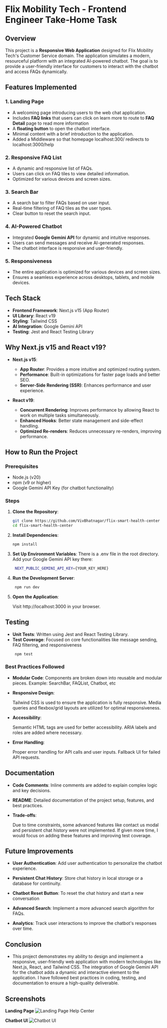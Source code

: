 # Flix Mobility Tech - Frontend Engineer Take-Home Task

## Overview

This project is a **Responsive Web Application** designed for Flix Mobility Tech's Customer Service domain. The application simulates a modern, resourceful platform with an integrated AI-powered chatbot. The goal is to provide a user-friendly interface for customers to interact with the chatbot and access FAQs dynamically.

## Features Implemented

### 1. **Landing Page**
   - A welcoming page introducing users to the web chat application.
   - Includes **FAQ links** that users can click on learn more to route to **FAQ Detail** page to read more information 
   - A **floating button** to open the chatbot interface.
   - Minimal content with a brief introduction to the application.
   - Added a Middleware so that homepage localhost:300/ redirects to localhost:3000/help

### 2. **Responsive FAQ List**
   - A dynamic and responsive list of FAQs.
   - Users can click on FAQ tiles to view detailed information.
   - Optimized for various devices and screen sizes.

### 3. **Search Bar**
   - A search bar to filter FAQs based on user input.
   - Real-time filtering of FAQ tiles as the user types.
   - Clear button to reset the search input.

### 4. **AI-Powered Chatbot**
   - Integrated **Google Gemini API** for dynamic and intuitive responses.
   - Users can send messages and receive AI-generated responses.
   - The chatbot interface is responsive and user-friendly.

### 5. **Responsiveness**
   - The entire application is optimized for various devices and screen sizes.
   - Ensures a seamless experience across desktops, tablets, and mobile devices.

## Tech Stack

- **Frontend Framework**: Next.js v15 (App Router)
- **UI Library**: React v19
- **Styling**: Tailwind CSS
- **AI Integration**: Google Gemini API
- **Testing**: Jest and React Testing Library

## Why Next.js v15 and React v19?

- **Next.js v15**:
  - **App Router**: Provides a more intuitive and optimized routing system.
  - **Performance**: Built-in optimizations for faster page loads and better SEO.
  - **Server-Side Rendering (SSR)**: Enhances performance and user experience.

- **React v19**:
  - **Concurrent Rendering**: Improves performance by allowing React to work on multiple tasks simultaneously.
  - **Enhanced Hooks**: Better state management and side-effect handling.
  - **Optimized Re-renders**: Reduces unnecessary re-renders, improving performance.

## How to Run the Project

### Prerequisites

- Node.js (v20)
- npm (v9 or higher)
- Google Gemini API Key (for chatbot functionality)

### Steps

1. **Clone the Repository**:
   ```bash
   git clone https://github.com/VivBhatnagar/flix-smart-health-center
   cd flix-smart-health-center


2. **Install Dependencies**:
   ```bash
   npm install 

3. **Set Up Environment Variables**:
    There is a .env file in the root directory.
    Add your Google Gemini API key there:
   ```bash
    NEXT_PUBLIC_GEMINI_API_KEY={YOUR_KEY_HERE}

4. **Run the Development Server**:    
   ```bash
    npm run dev

5. **Open the Application**:

    Visit http://localhost:3000 in your browser.

## Testing

-   **Unit Tests**: Written using Jest and React Testing Library.
-   **Test Coverage**: Focused on core functionalities like message sending, FAQ filtering, and responsiveness
    ```bash
     npm test

### Best Practices Followed

-   **Modular Code**:
    Components are broken down into reusable and modular pieces.
    Example: SearchBar, FAQList, Chatbot, etc

-   **Responsive Design**:

    Tailwind CSS is used to ensure the application is fully responsive.
    Media queries and flexbox/grid layouts are utilized for optimal responsiveness.

-   **Accessibility**:

    Semantic HTML tags are used for better accessibility.
    ARIA labels and roles are added where necessary. 

-   **Error Handling**:

    Proper error handling for API calls and user inputs.
    Fallback UI for failed API requests.


## Documentation

-   **Code Comments**: Inline comments are added to explain complex logic and key decisions.

-   **README**: Detailed documentation of the project setup, features, and best practices.

-   **Trade-offs**:

    Due to time constraints, some advanced features like contact us modal and persistent chat history were not implemented.
    If given more time, I would focus on adding these features and improving test coverage.

## Future Improvements
-   **User Authentication**: Add user authentication to personalize the chatbot experience.

-   **Persistent Chat History**: Store chat history in local storage or a database for continuity.

-   **Chatbot Reset Button**: To reset the chat history and start a new conversation

-   **Advanced Search**: Implement a more advanced search algorithm for FAQs.

-   **Analytics**: Track user interactions to improve the chatbot's responses over time.    



## Conclusion

-   This project demonstrates my ability to design and implement a responsive, user-friendly web application with modern technologies like Next.js, React, and Tailwind CSS. The integration of Google Gemini API for the chatbot adds a dynamic and interactive element to the application. I have followed best practices in coding, testing, and documentation to ensure a high-quality deliverable.


## Screenshots

  **Landing Page**
![Landing Page Help Center](landingPage.png)

  **Chatbot UI**
![Chatbot UI ](chatbot.png)
